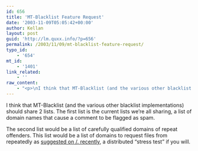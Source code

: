 ```yaml
---
id: 656
title: 'MT-Blacklist Feature Request'
date: '2003-11-09T05:05:42+00:00'
author: Kellan
layout: post
guid: 'http://lm.quxx.info/?p=656'
permalink: /2003/11/09/mt-blacklist-feature-request/
typo_id:
    - '654'
mt_id:
    - '1401'
link_related:
    - ''
raw_content:
    - "<p>\nI think that MT-Blacklist (and the various other blacklist implementations) should share 2 lists.  The first list is the current lists we\\'re all sharing, a list of domain names that cause a comment to be flagged as spam.\n</p>\n<p>\nThe second list would be a list of carefully qualified domains of repeat offenders.  This list would be a list of domains to request files from repeatedly as <a href=\\\"http://yro.slashdot.org/comments.pl?sid=77014&#38;threshold=-1&#38;commentsort=3&#38;tid=111&#38;mode=thread&#38;cid=6855944\\\">suggested on /. recently</a>, a distributed \\\"stress test\\\" if you will.\n</p>"
---
```


I think that MT-Blacklist (and the various other blacklist implementations) should share 2 lists. The first list is the current lists we’re all sharing, a list of domain names that cause a comment to be flagged as spam.

The second list would be a list of carefully qualified domains of repeat offenders. This list would be a list of domains to request files from repeatedly as [suggested on /. recently](http://yro.slashdot.org/comments.pl?sid=77014&threshold=-1&commentsort=3&tid=111&mode=thread&cid=6855944), a distributed “stress test” if you will.